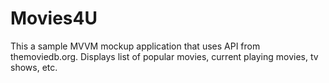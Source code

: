 # Movies4U
This a sample MVVM mockup application that uses API from themoviedb.org. Displays list of popular movies, current playing movies, tv shows, etc. 
